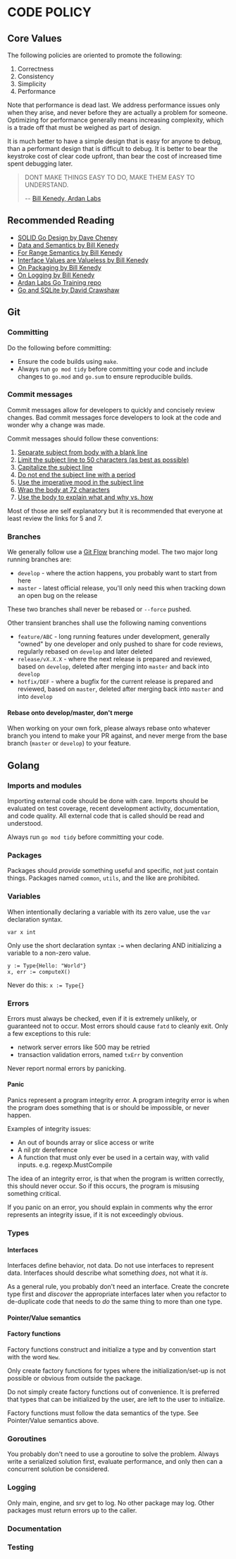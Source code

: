 # CODE POLICY

## Core Values

The following policies are oriented to promote the following:
1. Correctness
2. Consistency
3. Simplicity
4. Performance

Note that performance is dead last. We address performance issues only when
they arise, and never before they are actually a problem for someone.
Optimizing for performance generally means increasing complexity, which is a
trade off that must be weighed as part of design.

It is much better to have a simple design that is easy for anyone to debug,
than a performant design that is difficult to debug. It is better to bear the
keystroke cost of clear code upfront, than bear the cost of increased time
spent debugging later.

> DONT MAKE THINGS EASY TO DO, MAKE THEM EASY TO UNDERSTAND.
>
> -- [Bill Kenedy, Ardan Labs](https://twitter.com/goinggodotnet)

## Recommended Reading

- [SOLID Go Design by Dave Cheney](https://dave.cheney.net/2016/08/20/solid-go-design)
- [Data and Semantics by Bill Kenedy](https://www.ardanlabs.com/blog/2017/06/design-philosophy-on-data-and-semantics.html)
- [For Range Semantics by Bill Kenedy](https://www.ardanlabs.com/blog/2017/06/for-range-semantics.html)
- [Interface Values are Valueless by Bill Kenedy](https://www.ardanlabs.com/blog/2018/03/interface-values-are-valueless.html)
- [On Packaging by Bill Kenedy](https://www.ardanlabs.com/blog/2017/02/design-philosophy-on-packaging.html)
- [On Logging by Bill Kenedy](https://www.ardanlabs.com/blog/2017/05/design-philosophy-on-logging.html)
- [Ardan Labs Go Training repo](https://github.com/ardanlabs/gotraining)
- [Go and SQLite by David Crawshaw](https://crawshaw.io/blog/go-and-sqlite)

## Git

### Committing
Do the following before committing:
- Ensure the code builds using `make`.
- Always run `go mod tidy` before committing your code and include changes to
  `go.mod` and `go.sum` to ensure reproducible builds.

### Commit messages
Commit messages allow for developers to quickly and concisely review changes.
Bad commit messages force developers to look at the code and wonder why a
change was made.

Commit messages should follow these conventions:
1. [Separate subject from body with a blank line](https://chris.beams.io/posts/git-commit/#separate)
2. [Limit the subject line to 50 characters (as best as possible)](https://chris.beams.io/posts/git-commit/#limit-50)
3. [Capitalize the subject line](https://chris.beams.io/posts/git-commit/#capitalize)
4. [Do not end the subject line with a period](https://chris.beams.io/posts/git-commit/#end)
5. [Use the imperative mood in the subject line](https://chris.beams.io/posts/git-commit/#imperative)
6. [Wrap the body at 72 characters](https://chris.beams.io/posts/git-commit/#wrap-72)
7. [Use the body to explain what and why vs. how](https://chris.beams.io/posts/git-commit/#why-not-how)

Most of those are self explanatory but it is recommended that everyone at least
review the links for 5 and 7.

### Branches
We generally follow use a [Git
Flow](https://nvie.com/posts/a-successful-git-branching-model/) branching
model. The two major long running branches are:
- `develop` - where the action happens, you probably want to start from here
- `master` - latest official release, you'll only need this when tracking down
  an open bug on the release

These two branches shall never be rebased or `--force` pushed.

Other transient branches shall use the following naming conventions
- `feature/ABC` - long running features under development, generally "owned" by
  one developer and only pushed to share for code reviews, regularly rebased on
`develop` and later deleted
- `release/vX.X.X` - where the next release is prepared and reviewed, based on
  `develop`, deleted after merging into `master` and back into `develop`
- `hotfix/DEF` - where a bugfix for the current release is prepared and
  reviewed, based on `master`, deleted after merging back into `master` and
into `develop`

#### Rebase onto develop/master, don't merge
When working on your own fork, please always rebase onto whatever branch you
intend to make your PR against, and never merge from the base branch (`master`
or `develop`) to your feature.

## Golang

### Imports and modules

Importing external code should be done with care. Imports should be evaluated
on test coverage, recent development activity, documentation, and code quality.
All external code that is called should be read and understood.

Always run `go mod tidy` before committing your code.

### Packages

Packages should *provide* something useful and specific, not just contain
things. Packages named `common`, `utils`, and the like are prohibited.

### Variables

When intentionally declaring a variable with its zero value, use the `var`
declaration syntax.
```golang
var x int
```

Only use the short declaration syntax `:=` when declaring AND initializing a
variable to a non-zero value.
```golang
y := Type{Hello: "World"}
x, err := computeX()
```

Never do this: `x := Type{}`

### Errors
Errors must always be checked, even if it is extremely unlikely, or guaranteed
not to occur. Most errors should cause `fatd` to cleanly exit. Only a few
exceptions to this rule:
- network server errors like 500 may be retried
- transaction validation errors, named `txErr` by convention

Never report normal errors by panicking.

#### Panic
Panics represent a program integrity error. A program integrity error is when
the program does something that is or should be impossible, or never happen.

Examples of integrity issues:
- An out of bounds array or slice access or write
- A nil ptr dereference
- A function that must only ever be used in a certain way, with valid inputs.
  e.g. regexp.MustCompile

The idea of an integrity error, is that when the program is written correctly,
this should never occur. So if this occurs, the program is misusing something
critical.

If you panic on an error, you should explain in comments why the error
represents an integrity issue, if it is not exceedingly obvious.

### Types

#### Interfaces
Interfaces define behavior, not data. Do not use interfaces to represent data.
Interfaces should describe what something *does*, not what it *is*.

As a general rule, you probably don't need an interface. Create the concrete
type first and *discover* the appropriate interfaces later when you refactor to
de-duplicate code that needs to *do* the same thing to more than one type.


#### Pointer/Value semantics

#### Factory functions
Factory functions construct and initialize a type and by convention start with
the word `New`.

Only create factory functions for types where the initialization/set-up is not
possible or obvious from outside the package.

Do not simply create factory functions out of convenience. It is preferred that
types that can be initialized by the user, are left to the user to initialize.

Factory functions must follow the data semantics of the type. See Pointer/Value
semantics above.


### Goroutines

You probably don't need to use a goroutine to solve the problem. Always write a
serialized solution first, evaluate performance, and only then can a concurrent
solution be considered.


### Logging

Only main, engine, and srv get to log. No other package may log. Other packages
must return errors up to the caller.


### Documentation


### Testing


